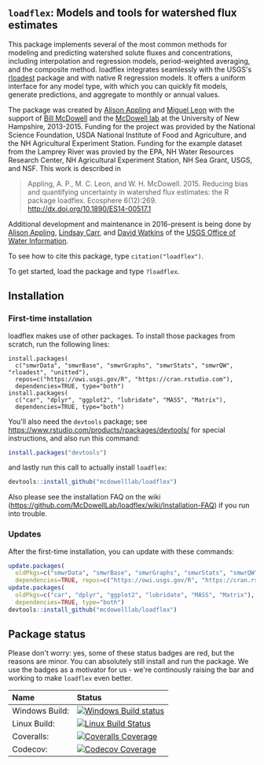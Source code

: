 ## `loadflex`: Models and tools for watershed flux estimates

This package implements several of the most common methods for modeling and
predicting watershed solute fluxes and concentrations, including interpolation
and regression models, period-weighted averaging, and the composite method.
loadflex integrates seamlessly with the USGS's
[rloadest](https://github.com/USGS-R/rloadest) package and with native R
regression models. It offers a uniform interface for any model type, with which
you can quickly fit models, generate predictions, and aggregate to monthly or
annual values.

The package was created by [Alison Appling](https://github.com/aappling-usgs) 
and [Miguel Leon](https://github.com/miguelcleon) with the support of [Bill 
McDowell](https://colsa.unh.edu/faculty/mcdowell) and the [McDowell 
lab](http://wrrc.unh.edu/mcdowell-lab-current) at the University of New 
Hampshire, 2013-2015. Funding for the project was provided by the National 
Science Foundation, USDA National Institute of Food and Agriculture, and the NH 
Agricultural Experiment Station. Funding for the example dataset from the 
Lamprey River was provied by the EPA, NH Water Resources Research Center, NH 
Agricultural Experiment Station, NH Sea Grant, USGS, and NSF. This work is 
described in

> Appling, A. P., M. C. Leon, and W. H. McDowell. 2015. Reducing bias and quantifying uncertainty in watershed flux estimates: the R package loadflex. Ecosphere 6(12):269. http://dx.doi.org/10.1890/ES14-00517.1

Additional development and maintenance in 2016-present is being done by 
[Alison Appling](https://github.com/aappling-usgs), [Lindsay
Carr](https://github.com/lindsaycarr), and [David 
Watkins](https://github.com/wdwatkins) of the [USGS Office of Water 
Information](http://cida.usgs.gov/datascience.html).

To see how to cite this package, type `citation("loadflex")`.

To get started, load the package and type `?loadflex`.


## Installation

### First-time installation

loadflex makes use of other packages. To install those packages from scratch, 
run the following lines:

```{r}
install.packages(
  c("smwrData", "smwrBase", "smwrGraphs", "smwrStats", "smwrQW", "rloadest", "unitted"), 
  repos=c("https://owi.usgs.gov/R", "https://cran.rstudio.com"), 
  dependencies=TRUE, type="both")
install.packages(
  c("car", "dplyr", "ggplot2", "lubridate", "MASS", "Matrix"),
  dependencies=TRUE, type="both")
```

You'll also need the `devtools` package; see 
https://www.rstudio.com/products/rpackages/devtools/ for special instructions, 
and also run this command:
```r
install.packages("devtools")
```

and lastly run this call to actually install `loadflex`:
```r
devtools::install_github("mcdowelllab/loadflex")
```

Also please see the installation FAQ on the wiki
(https://github.com/McDowellLab/loadflex/wiki/Installation-FAQ) if you run into
trouble.

### Updates

After the first-time installation, you can update with these commands:
```r
update.packages(
  oldPkgs=c("smwrData", "smwrBase", "smwrGraphs", "smwrStats", "smwrQW", "rloadest", "unitted"),
  dependencies=TRUE, repos=c("https://owi.usgs.gov/R", "https://cran.rstudio.com"))
update.packages(
  oldPkgs=c("car", "dplyr", "ggplot2", "lubridate", "MASS", "Matrix"),
  dependencies=TRUE, type="both")
devtools::install_github("mcdowelllab/loadflex")
```

## Package status

Please don't worry: yes, some of these status badges are red, but the reasons are minor. You can absolutely still install and run the package. We use the badges as a motivator for us - we're continously raising the bar and working to make `loadflex` even better.

| Name       | Status           |  
| :------------ |:-------------|  
| Windows Build: | [![Windows Build status](https://ci.appveyor.com/api/projects/status/8cjo5urmkv5sjd7v?svg=true)](https://ci.appveyor.com/project/appling/loadflex) |
| Linux Build: | [![Linux Build Status](https://travis-ci.org/McDowellLab/loadflex.svg)](https://travis-ci.org/McDowellLab/loadflex)  |
| Coveralls: | [![Coveralls Coverage](https://coveralls.io/repos/McDowellLab/loadflex/badge.svg?branch=master)](https://coveralls.io/r/McDowellLab/loadflex?branch=master) |
| Codecov: | [![Codecov Coverage](https://codecov.io/github/McDowellLab/loadflex/coverage.svg?branch=master)](https://codecov.io/github/McDowellLab/loadflex?branch=master) |
